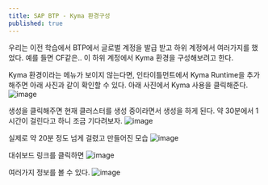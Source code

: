 ```yaml
---
title: SAP BTP - Kyma 환경구성
published: true
---
```


우리는 이전 학습에서 BTP에서 글로벌 계정을 발급 받고 하위 계정에서 여러가지를 했었다. 예를 들면 CF같은..
이 하위 계정에서 Kyma 환경을 구성해보려고 한다.

Kyma 환경이라는 메뉴가 보이지 않는다면, 인타이틀먼트에서 Kyma Runtime을 추가해주면 아래 사진과 같이 확인할 수 있다.
아래 사진에서 Kyma 사용을 클릭해준다.
![image](https://github.com/BJSNuruhee/levelup/assets/88364980/f60f41fb-4d2f-4b3b-aef7-6d2f5a4903dd)

생성을 클릭해주면 현재 클러스터를 생성 중이라면서 생성을 하게 된다. 약 30분에서 1시간이 걸린다고 하니 조금 기다려보자.
![image](https://github.com/BJSNuruhee/levelup/assets/88364980/a7583d09-44ba-4689-8927-3a92010b9b28)

실제로 약 20분 정도 넘게 걸렸고 만들어진 모습
![image](https://github.com/BJSNuruhee/levelup/assets/88364980/8b709dff-e635-4c69-8eec-bd08418667bd)

대쉬보드 링크를 클릭하면
![image](https://github.com/BJSNuruhee/levelup/assets/88364980/43fd7b22-e1ce-48d7-9910-0f3ff2ce8ce6)

여러가지 정보를 볼 수 있다.
![image](https://github.com/BJSNuruhee/levelup/assets/88364980/f3ad9e41-f42c-40c2-9466-cc2b72433db9)
